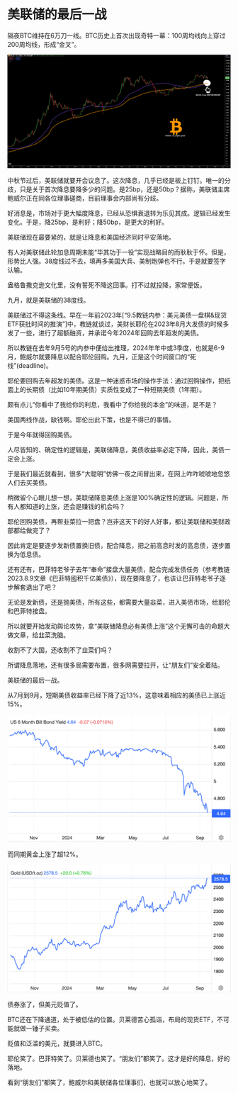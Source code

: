 # 美联储的最后一战

隔夜BTC维持在6万刀一线。BTC历史上首次出现奇特一幕：100周均线向上穿过200周均线，形成“金叉”。

![](2024-09-15-A01.png)

中秋节过后，美联储就要开会议息了。这次降息，几乎已经是板上钉钉。唯一的分歧，只是关于首次降息要降多少的问题。是25bp，还是50bp？据称，美联储主席鲍威尔正在同各位理事磋商，目前理事会内部尚有分歧。

好消息是，市场对于更大幅度降息，已经从恐惧衰退转为乐见其成。逻辑已经发生变化。于是，降25bp，是利好；降50bp，是更大的利好。

美联储现在最要紧的，就是让降息和美国经济同时平安落地。

有人对美联储此轮加息周期未能“毕其功于一役”实现战略目的而耿耿于怀。但是，形势比人强。38度线过不去，填再多美国大兵、美制炮弹也不行。于是就要签字认输。

盎格鲁撒克逊文化里，没有誓死不降这回事。打不过就投降，家常便饭。

九月，就是美联储的38度线。

美联储过不得这条线。早在一年前2023年[“9.5教链内参：美元美债一盘棋&现货ETF获批时间的推演”]中，教链就谈过，美财长耶伦在2023年8月大发债的时候多发了一些，进行了超额融资，并承诺今年2024年回购去年超发的美债。

所以教链在去年9月5号的内参中便给出推理，2024年年中或3季度，也就是6-9月，鲍威尔就要降息以配合耶伦回购。九月，正是这个时间窗口的“死线”(deadline)。

耶伦要回购去年超发的美债。这是一种迷惑市场的操作手法：通过回购操作，把纸面上的长期债（比如10年期美债）实质性变成了一种短期美债（1年期）。

颇有点儿“你看中了我给你的利息，我看中了你给我的本金”的味道，是不是？

美国两线作战，缺钱啊。耶伦出此下策，也是不得已的事情。

于是今年就得回购美债。

人尽皆知的、确定性的逻辑是，美联储降息，美债收益率必定下降，因此，美债一定会上涨。

于是我们最近就看到，很多“大聪明”仿佛一夜之间冒出来，在网上咋咋唬唬地忽悠人们去买美债。

稍微留个心眼儿想一想，美联储降息美债上涨是100%确定性的逻辑。问题是，所有人都知道的上涨，还会是赚钱的机会吗？

耶伦回购美债，再帮韭菜拉一把盘？岂非这天下的好人好事，都让美联储和美财政部都给做完了？

因此肯定是要逐步发新债置换旧债，配合降息，把之前高息时发的高息债，逐步置换为低息债。

还有还有，巴菲特老爷子去年“奉命”接盘大量美债，配合完成发债任务（参考教链2023.8.9文章《巴菲特囤积千亿美债》），现在要降息了，也该让巴菲特老爷子逐步解套退出了吧？

无论是发新债，还是抛美债，所有这些，都需要大量韭菜，进入美债市场，给耶伦和巴菲特接盘。

所以就要开始发动舆论攻势，拿“美联储降息必有美债上涨”这个无懈可击的命题大做文章，给韭菜洗脑。

收割不了大国，还收割不了韭菜们吗？

所谓降息落地，还有很多局需要布置，很多网需要拉开，让“朋友们”安全着陆。

美联储的最后一战。

从7月到9月，短期美债收益率已经下降了近13%，这意味着相应的美债已上涨近15%。

![](2024-09-15-A02.png)

而同期黄金上涨了超12%。

![](2024-09-15-A03.png)

债券涨了，但美元贬值了。

BTC还在下降通道，处于被低估的位置。贝莱德苦心孤诣，布局的现货ETF，不可能就做一锤子买卖。

贬值和泛滥的美元，就要进入BTC。

耶伦笑了。巴菲特笑了。贝莱德也笑了。“朋友们”都笑了。这才是好的降息，好的落地。

看到“朋友们”都笑了，鲍威尔和美联储各位理事们，也就可以放心地笑了。
